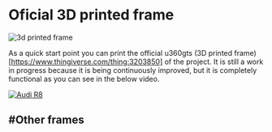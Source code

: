 # Oficial 3D printed frame

![3d printed frame](https://github.com/raul-ortega/u360gts/blob/master/wiki/img/u360gts_frame_3d_view.png|width=640)

As a quick start point you can print the official u360gts (3D printed frame)[https://www.thingiverse.com/thing:3203850] of the project. It is still a work in progress because it is being continuously improved, but it is completely functional as you can see in the below video.

[![Audi R8](https://i.ytimg.com/vi/xCPg7soJWS4/hqdefault.jpg)](https://www.youtube.com/watch?v=xCPg7soJWS4 "u360gts 3D Printed")



#Other frames
- 
